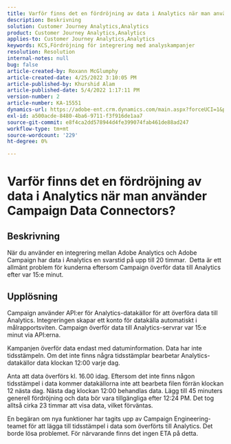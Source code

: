 ```yaml
---
title: Varför finns det en fördröjning av data i Analytics när man använder Campaign Data Connectors?
description: Beskrivning
solution: Customer Journey Analytics,Analytics
product: Customer Journey Analytics,Analytics
applies-to: Customer Journey Analytics,Analytics
keywords: KCS,Fördröjning för integrering med analyskampanjer
resolution: Resolution
internal-notes: null
bug: false
article-created-by: Roxann McGlumphy
article-created-date: 4/25/2022 3:10:05 PM
article-published-by: Khurshid Alam
article-published-date: 5/4/2022 1:17:11 PM
version-number: 2
article-number: KA-15551
dynamics-url: https://adobe-ent.crm.dynamics.com/main.aspx?forceUCI=1&pagetype=entityrecord&etn=knowledgearticle&id=0e3bb3c5-a9c4-ec11-a7b6-0022480a1b51
exl-id: a500acde-8480-4ba6-9711-f3f916de1aa7
source-git-commit: e8f4ca2dd578944d4fe399074fab461de88ad247
workflow-type: tm+mt
source-wordcount: '229'
ht-degree: 0%

---
```


# Varför finns det en fördröjning av data i Analytics när man använder Campaign Data Connectors?

## Beskrivning


När du använder en integrering mellan Adobe Analytics och Adobe Campaign har data i Analytics en svarstid på upp till 20 timmar.  Detta är ett allmänt problem för kunderna eftersom Campaign överför data till Analytics efter var 15:e minut.


## Upplösning


Campaign använder API:er för Analytics-datakällor för att överföra data till Analytics. Integreringen skapar ett konto för datakälla automatiskt i målrapportsviten. Campaign överför data till Analytics-servrar var 15:e minut via API:erna.

Kampanjen överför data endast med datuminformation. Data har inte tidsstämpeln. Om det inte finns några tidsstämplar bearbetar Analytics-datakällor data klockan 12:00 varje dag.

Anta att data överförs kl. 16.00 idag. Eftersom det inte finns någon tidsstämpel i data kommer datakällorna inte att bearbeta filen förrän klockan 12 nästa dag. Nästa dag klockan 12:00 behandlas data. Lägg till 45 minuters generell fördröjning och data bör vara tillgängliga efter 12:24 PM. Det tog alltså cirka 23 timmar att visa data, vilket förväntas.

En begäran om nya funktioner har tagits upp av Campaign Engineering-teamet för att lägga till tidsstämpel i data som överförts till Analytics. Det borde lösa problemet. För närvarande finns det ingen ETA på detta.

